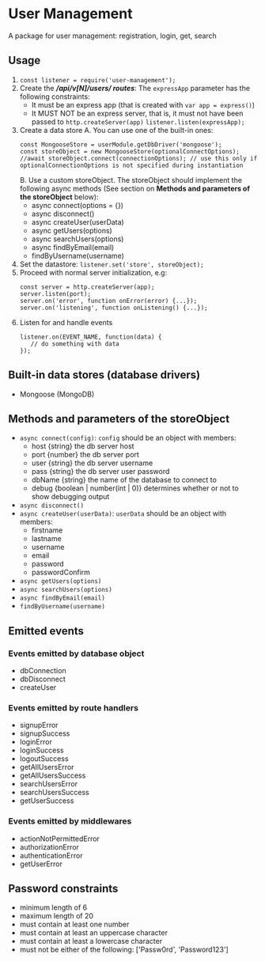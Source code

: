 # User Management
A package for user management: registration, login, get, search

## Usage
1. `const listener = require('user-management');`
2. Create the ***/api/v[N]/users/ routes***:
   The `expressApp` parameter has the following constraints:
    - It must be an express app (that is created with `var app = express()`)
    - It MUST NOT be an express server, that is,
      it must not have been passed to `http.createServer(app)`
   `listener.listen(expressApp);`
3. Create a data store
   A. You can use one of the built-in ones:
   ```
   const MongooseStore = userModule.getDbDriver('mongoose');
   const storeObject = new MongooseStore(optionalConnectOptions);
   //await storeObject.connect(connectionOptions); // use this only if optionalConnectionOptions is not specified during instantiation
   ```
   B. Use a custom storeObject.
   The storeObject should implement the following async methods
   (See section on **Methods and parameters of the storeObject** below):
    - async connect(options = {})
    - async disconnect()
    - async createUser(userData)
    - async getUsers(options)
    - async searchUsers(options)
    - async findByEmail(email)
    - findByUsername(username)
4. Set the datastore:
   `listener.set('store', storeObject);`
5. Proceed with normal server initialization, e.g:
   ```
   const server = http.createServer(app);
   server.listen(port);
   server.on('error', function onError(error) {...});
   server.on('listening', function onListening() {...});
   ```
6. Listen for and handle events
   ```
   listener.on(EVENT_NAME, function(data) {
      // do something with data
   });
   ```

## Built-in data stores (database drivers)
- Mongoose (MongoDB)

## Methods and parameters of the storeObject
- `async connect(config)`: `config` should be an object with members:
    - host {string} the db server host
    - port {number} the db server port
    - user {string} the db server username
    - pass {string} the db server user password
    - dbName {string} the name of the database to connect to
    - debug {boolean | number(int | 0)} determines whether or not to show debugging output
- `async disconnect()`
- `async createUser(userData)`: `userData` should be an object with members:
    - firstname
    - lastname
    - username
    - email
    - password
    - passwordConfirm
- `async getUsers(options)`
- `async searchUsers(options)`
- `async findByEmail(email)`
- `findByUsername(username)`

## Emitted events
### Events emitted by database object
- dbConnection
- dbDisconnect
- createUser

### Events emitted by route handlers
- signupError
- signupSuccess
- loginError
- loginSuccess
- logoutSuccess
- getAllUsersError
- getAllUsersSuccess
- searchUsersError
- searchUsersSuccess
- getUserSuccess

### Events emitted by middlewares
- actionNotPermittedError
- authorizationError
- authenticationError
- getUserError

## Password constraints
- minimum length of 6
- maximum length of 20
- must contain at least one number
- must contain at least an uppercase character
- must contain at least a lowercase character
- must not be either of the following: ['Passw0rd', 'Password123']
